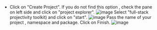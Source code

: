 * Click on "Create Project". If you do not find this option , check the pane on left side and click on "project explorer".
  ![image](https://github.com/MdSaddamKazmi/CAPwithVisualTools/assets/54942497/eb3f8987-2e4d-4fc5-950b-322f64635908)
  Select "full-stack projectivity toolkit) and click on "start".
  ![image](https://github.com/MdSaddamKazmi/CAPwithVisualTools/assets/54942497/eae9f292-a462-4f14-b16b-3279d74361f8)
  Pass the name of your project , namespace and package. Click on Finish.
  ![image](https://github.com/MdSaddamKazmi/CAPwithVisualTools/assets/54942497/5df42e66-6237-4f78-a031-0d4df32e6e94)


